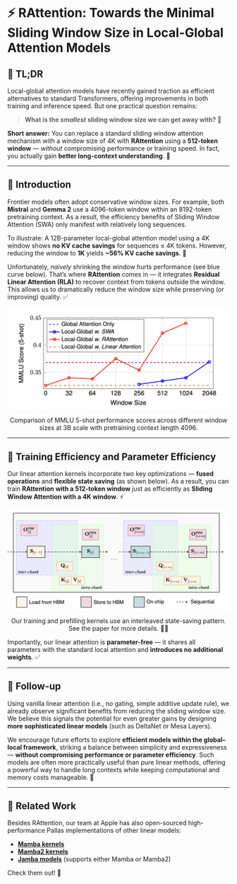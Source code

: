 # ⚡ RAttention: Towards the Minimal Sliding Window Size in Local-Global Attention Models

## 📌 TL;DR

Local-global attention models have recently gained traction as efficient alternatives to standard Transformers, offering improvements in both training and inference speed. But one practical question remains:

> **What is the *smallest* sliding window size we can get away with? 🤔**

**Short answer:** You can replace a standard sliding window attention mechanism with a window size of 4K with **RAttention** using a **512-token window** — *without* compromising performance or training speed. In fact, you actually gain **better long-context understanding**. 🚀

---

## 🧠 Introduction

Frontier models often adopt conservative window sizes. For example, both **Mistral** and **Gemma 2** use a 4096-token window within an 8192-token pretraining context. As a result, the efficiency benefits of Sliding Window Attention (SWA) only manifest with relatively long sequences.

To illustrate: A 12B-parameter local-global attention model using a 4K window shows **no KV cache savings** for sequences ≤ 4K tokens. However, reducing the window to **1K** yields **~56% KV cache savings**. 💾

Unfortunately, *naively* shrinking the window hurts performance (see blue curve below).
That’s where **RAttention** comes in — it integrates **Residual Linear Attention (RLA)** to recover context from tokens outside the window. This allows us to dramatically reduce the window size while preserving (or improving) quality. ✅

<p align="center">
  <img src="images/teaser.png" alt="RAttention" width="512"/>
  <p align="center">Comparison of MMLU 5-shot performance scores across different window sizes at 3B
scale with pretraining context length 4096.</p>
</p>

---

## 🧪 Training Efficiency and Parameter Efficiency

Our linear attention kernels incorporate two key optimizations — **fused operations** and **flexible state saving** (as shown below). As a result, you can train **RAttention with a 512-token window** just as efficiently as **Sliding Window Attention with a 4K window**. ⚡

<p align="center">
  <img src="images/kernel.png" alt="RAttention kernels" width="512"/>
  <p align="center">Our training and prefilling kernels use an interleaved state-saving pattern. See the paper for more details. 🔄💡</p>
</p>

Importantly, our linear attention is **parameter-free** — it shares all parameters with the standard local attention and **introduces no additional weights**. ✅

---

## 🔮 Follow-up

Using vanilla linear attention (i.e., no gating, simple additive update rule), we already observe significant benefits from reducing the sliding window size. We believe this signals the potential for even greater gains by designing **more sophisticated linear models** (such as DeltaNet or Mesa Layers).

We encourage future efforts to explore **efficient models within the global–local framework**, striking a balance between simplicity and expressiveness — **without compromising performance or parameter efficiency**. Such models are often more practically useful than pure linear methods, offering a powerful way to handle long contexts while keeping computational and memory costs manageable. 🌟

---

## 🧰 Related Work

Besides RAttention, our team at Apple has also open-sourced high-performance Pallas implementations of other linear models:

-  [**Mamba kernels**](https://github.com/apple/axlearn/blob/main/axlearn/common/ssm_kernels/mamba_kernels.py)
-  [**Mamba2 kernels**](https://github.com/apple/axlearn/blob/main/axlearn/common/ssm_kernels/ssd_kernels.py)
-  [**Jamba models**](https://github.com/apple/axlearn/blob/main/axlearn/common/ssm.py) (supports either Mamba or Mamba2)

Check them out! 📨

